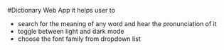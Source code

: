 #Dictionary Web App
it helps user to 
- search for the meaning of any word and hear the pronunciation of it 
- toggle between light and dark mode 
- choose the font family from dropdown list
